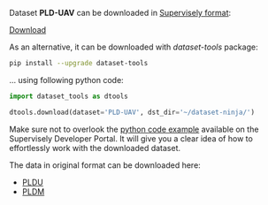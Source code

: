 Dataset **PLD-UAV** can be downloaded in [Supervisely format](https://developer.supervisely.com/api-references/supervisely-annotation-json-format):

 [Download](https://assets.supervisely.com/supervisely-supervisely-assets-public/teams_storage/Q/G/cj/HB0HCuJzsLszYSWb6LWR8qDoRUOF5vnp3csaMWT5w3opnoicjZWaZOIfJdI2I3m0IxY6mqwyCfDt5bjmDmN2poQBm0gvu8oG1NsI2nTPihIVe9xafluZUUk8of8G.tar)

As an alternative, it can be downloaded with *dataset-tools* package:
``` bash
pip install --upgrade dataset-tools
```

... using following python code:
``` python
import dataset_tools as dtools

dtools.download(dataset='PLD-UAV', dst_dir='~/dataset-ninja/')
```
Make sure not to overlook the [python code example](https://developer.supervisely.com/getting-started/python-sdk-tutorials/iterate-over-a-local-project) available on the Supervisely Developer Portal. It will give you a clear idea of how to effortlessly work with the downloaded dataset.

The data in original format can be downloaded here:

- [PLDU](https://drive.google.com/open?id=1XjoWvHm2I8Y4RV_i9gEd93ZP-KryjJlm)
- [PLDM](https://drive.google.com/open?id=1bKFEuXKHRsy0tnOnoEVW6oRi7hS5oekr)
